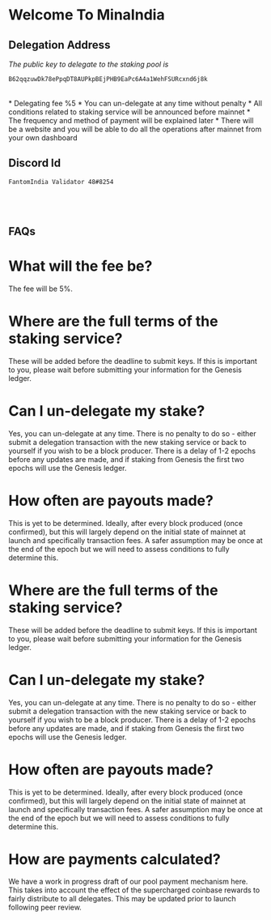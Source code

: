 # Welcome To MinaIndia

## Delegation Address
*The public key to delegate to the staking pool is*  
```diff
B62qqzuwDk78ePpqDT8AUPkpBEjPHB9EaPc6A4a1WehFSURcxnd6j8k
```
<br/>
* Delegating fee %5
* You can un-delegate at any time without penalty
* All conditions related to staking service will be announced before mainnet
* The frequency and method of payment will be explained later
* There will be a website and you will be able to do all the operations after mainnet from your own dashboard

## Discord Id
```diff
FantomIndia Validator 48#8254
```
<br/><br/>


## FAQs
# What will the fee be?
The fee will be 5%.

# Where are the full terms of the staking service?
These will be added before the deadline to submit keys. If this is important to you, please wait before submitting your information for the Genesis ledger.

# Can I un-delegate my stake?
Yes, you can un-delegate at any time. There is no penalty to do so - either submit a delegation transaction with the new staking service or back to yourself if you wish to be a block producer. There is a delay of 1-2 epochs before any updates are made, and if staking from Genesis the first two epochs will use the Genesis ledger.

# How often are payouts made?
This is yet to be determined. Ideally, after every block produced (once confirmed), but this will largely depend on the initial state of mainnet at launch and specifically transaction fees. A safer assumption may be once at the end of the epoch but we will need to assess conditions to fully determine this.

# Where are the full terms of the staking service?
These will be added before the deadline to submit keys. If this is important to you, please wait before submitting your information for the Genesis ledger.

# Can I un-delegate my stake?
Yes, you can un-delegate at any time. There is no penalty to do so - either submit a delegation transaction with the new staking service or back to yourself if you wish to be a block producer. There is a delay of 1-2 epochs before any updates are made, and if staking from Genesis the first two epochs will use the Genesis ledger.

# How often are payouts made?
This is yet to be determined. Ideally, after every block produced (once confirmed), but this will largely depend on the initial state of mainnet at launch and specifically transaction fees. A safer assumption may be once at the end of the epoch but we will need to assess conditions to fully determine this.

# How are payments calculated?
We have a work in progress draft of our pool payment mechanism here. This takes into account the effect of the supercharged coinbase rewards to fairly distribute to all delegates. This may be updated prior to launch following peer review.
